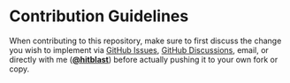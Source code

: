 # Contribution Guidelines

When contributing to this repository, make sure to first discuss the change you
wish to implement via [GitHub
Issues](https://github.com/hitblast/trimsec/issues), [GitHub
Discussions](https://github.com/hitblast/trimsec/discussions), email, or
directly with me ([**@hitblast**](https://github.com/hitblast)) before actually
pushing it to your own fork or copy.
